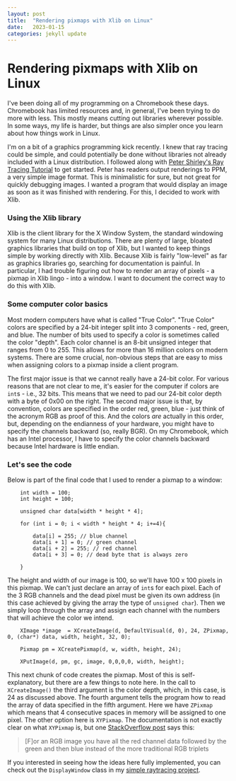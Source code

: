 ```yaml
---
layout: post
title:  "Rendering pixmaps with Xlib on Linux"
date:   2023-01-15
categories: jekyll update
---
```


# Rendering pixmaps with Xlib on Linux  

I've been doing all of my programming on a Chromebook these days. Chromebook has limited resources and, in general, I've been trying to do more with less. This mostly means cutting out libraries wherever possible. In some ways, my life is harder, but things are also simpler once you learn about how things work in Linux.

I'm on a bit of a graphics programming kick recently. I knew that ray tracing could be simple, and could potentially be done without libraries not already included with a Linux distribution. I followed along with [Peter Shirley's Ray Tracing Tutorial](https://raytracing.github.io/books/RayTracingInOneWeekend.html) to get started. Peter has readers output renderings to PPM, a very simple image format. This is minimalistic for sure, but not great for quickly debugging images. I wanted a program that would display an image as soon as it was finished with rendering. For this, I decided to work with Xlib.

### Using the Xlib library  

Xlib is the client library for the X Window System, the standard windowing system for many Linux distributions. There are plenty of large, bloated graphics libraries that build on top of Xlib, but I wanted to keep things simple by working directly with Xlib. Because Xlib is fairly "low-level" as far as graphics libraries go, searching for documentation is painful. In particular, I had trouble figuring out how to render an array of pixels - a pixmap in Xlib lingo - into a window. I want to document the correct way to do this with Xlib.

### Some computer color basics  

Most modern computers have what is called "True Color". "True Color" colors are specified by a 24-bit integer split into 3 components - red, green, and blue. The number of bits used to specify a color is sometimes called the color "depth". Each color channel is an 8-bit unsigned integer that ranges from 0 to 255. This allows for more than 16 million colors on modern systems. There are some crucial, non-obvious steps that are easy to miss when assigning colors to a pixmap inside a client program.

The first major issue is that we cannot really have a 24-bit color. For various reasons that are not clear to me, it's easier for the computer if colors are `int`s - i.e., 32 bits. This means that we need to pad our 24-bit color depth with a byte of 0x00 on the right. The second major issue is that, by convention, colors are specified in the order red, green, blue - just think of the acronym RGB as proof of this. And the colors *are* actually in this order, but, depending on the endianness of your hardware, you might have to specify the channels backward (so, really BGR). On my Chromebook, which has an Intel processor, I have to specify the color channels backward because Intel hardware is little endian.

### Let's see the code  

Below is part of the final code that I used to render a pixmap to a window:

```
    int width = 100;
    int height = 100;

    unsigned char data[width * height * 4];

    for (int i = 0; i < width * height * 4; i+=4){

        data[i] = 255; // blue channel
        data[i + 1] = 0; // green channel
        data[i + 2] = 255; // red channel
        data[i + 3] = 0; // dead byte that is always zero

    }
```

The height and width of our image is 100, so we'll have 100 x 100 pixels in this pixmap. We can't just declare an array of `int`s for each pixel. Each of the 3 RGB channels and the dead pixel must be given its own address (in this case achieved by giving the array the type of `unsigned char`). Then we simply loop through the array and assign each channel with the numbers that will achieve the color we intend.

```
    XImage *image  = XCreateImage(d, DefaultVisual(d, 0), 24, ZPixmap, 0, (char*) data, width, height, 32, 0);

	Pixmap pm = XCreatePixmap(d, w, width, height, 24);

	XPutImage(d, pm, gc, image, 0,0,0,0, width, height);
```

This next chunk of code creates the pixmap. Most of this is self-explanatory, but there are a few things to note here. In the call to `XCreateImage()` the third argument is the color depth, which, in this case, is 24 as discussed above. The fourth argument tells the program how to read the array of data specified in the fifth argument. Here we have `ZPixmap` which means that 4 consecutive spaces in memory will be assigned to one pixel. The other option here is `XYPixmap`. The documentation is not exactly clear on what `XYPixmap` is, but one [StackOverflow post](https://stackoverflow.com/questions/28323960/what-is-the-difference-between-xypixmap-zpixmap-ximage-xshmimage-and-bitmap-i) says this:

>\[F\]or an RGB image you have all the red channel data followed by the green and then blue instead of the more traditional RGB triplets

If you interested in seeing how the ideas here fully implemented, you can check out the `DisplayWindow` class in my [simple raytracing project](https://github.com/andrewlubrino/raytracer).